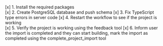 [x] 1. Install the required packages  
[x] 2. Create PostgreSQL database and push schema
[x] 3. Fix TypeScript type errors in server code
[x] 4. Restart the workflow to see if the project is working  
[x] 5. Verify the project is working using the feedback tool
[x] 6. Inform user the import is completed and they can start building, mark the import as completed using the complete_project_import tool